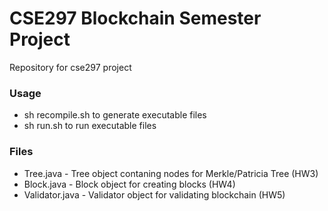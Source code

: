 # CSE297 Blockchain Semester Project 
Repository for cse297 project 

### Usage
* sh recompile.sh to generate executable files
* sh run.sh to run executable files


### Files
* Tree.java - Tree object contaning nodes for Merkle/Patricia Tree (HW3)
* Block.java - Block object for creating blocks (HW4)
* Validator.java - Validator object for validating blockchain (HW5)
